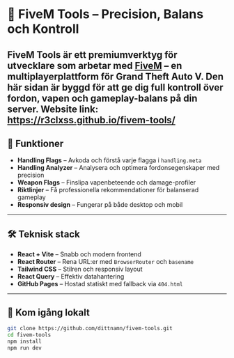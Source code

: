 # 🚗 FiveM Tools – Precision, Balans och Kontroll

**FiveM Tools** är ett premiumverktyg för utvecklare som arbetar med [FiveM](https://fivem.net/) – en multiplayerplattform för Grand Theft Auto V. Den här sidan är byggd för att ge dig full kontroll över fordon, vapen och gameplay-balans på din server.
Website link: https://r3clxss.github.io/fivem-tools/
---

## 🎯 Funktioner

- **Handling Flags** – Avkoda och förstå varje flagga i `handling.meta`
- **Handling Analyzer** – Analysera och optimera fordonsegenskaper med precision
- **Weapon Flags** – Finslipa vapenbeteende och damage-profiler
- **Riktlinjer** – Få professionella rekommendationer för balanserad gameplay
- **Responsiv design** – Fungerar på både desktop och mobil

---

## 🛠 Teknisk stack

- **React + Vite** – Snabb och modern frontend
- **React Router** – Rena URL:er med `BrowserRouter` och `basename`
- **Tailwind CSS** – Stilren och responsiv layout
- **React Query** – Effektiv datahantering
- **GitHub Pages** – Hostad statiskt med fallback via `404.html`

---

## 🚀 Kom igång lokalt

```bash
git clone https://github.com/dittnamn/fivem-tools.git
cd fivem-tools
npm install
npm run dev
